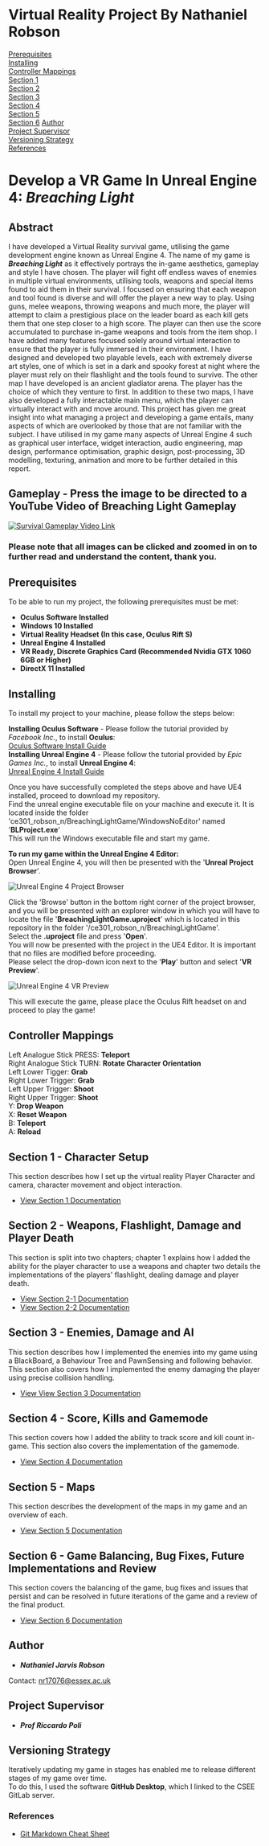 # **Virtual Reality Project By Nathaniel Robson**
[Prerequisites](#prerequisites)  
[Installing](#installing)  
[Controller Mappings](#controller-mappings)  
[Section 1](#section-1-character-setup)  
[Section 2](#section-2-weapons-flashlight-damage-and-player-death)  
[Section 3](#section-3-enemies-damage-and-ai)  
[Section 4](#section-4-score-kills-and-gamemode)  
[Section 5](#section-5-maps)  
[Section 6](#section-6-game-balancing-bug-fixes-future-implementations-and-review)
[Author](#author)  
[Project Supervisor](#project-supervisor)  
[Versioning Strategy](#versioning-strategy)  
[References](#references)
# Develop a VR Game In Unreal Engine 4: **_Breaching Light_**
## **Abstract**
I have developed a Virtual Reality survival game, utilising the game development engine known as Unreal Engine 4. The name of my game is **_Breaching Light_** as it effectively portrays the in-game aesthetics, gameplay and style I have chosen. 
The player will fight off endless waves of enemies in multiple virtual environments, utilising tools, weapons and special items found to aid them in their survival. I focused on ensuring that each weapon and tool found is diverse and will offer the player a new way to play. Using guns, melee weapons, throwing weapons and much more, the player will attempt to claim a prestigious place on the leader board as each kill gets them that one step closer to a high score. The player can then use the score accumulated to purchase in-game weapons and tools from the item shop. I have added many features focused solely around virtual interaction to ensure that the player is fully immersed in their environment. I have designed and developed two playable levels, each with extremely diverse art styles, one of which is set in a dark and spooky forest at night where the player must rely on their flashlight and the tools found to survive. The other map I have developed is an ancient gladiator arena. The player has the choice of which they venture to first. In addition to these two maps, I have also developed a fully interactable main menu, which the player can virtually interact with and move around.
This project has given me great insight into what managing a project and developing a game entails, many aspects of which are overlooked by those that are not familiar with the subject. 
I have utilised in my game many aspects of Unreal Engine 4 such as graphical user interface, widget interaction, audio engineering, map design, performance optimisation, graphic design, post-processing, 3D modelling, texturing, animation and more to be further detailed in this report. 
  
## **Gameplay** - Press the image to be directed to a YouTube Video of Breaching Light Gameplay
[![Survival Gameplay Video Link](screenshots/Git-R-VideoLink.png)](https://youtu.be/Nj4h4Wsnulw)
  
### **Please note that all images can be clicked and zoomed in on to further read and understand the content, thank you.**  
  
## **Prerequisites**
To be able to run my project, the following prerequisites must be met:

* **Oculus Software Installed**
* **Windows 10 Installed**
* **Virtual Reality Headset (In this case, Oculus Rift S)**
* **Unreal Engine 4 Installed**
* **VR Ready, Discrete Graphics Card (Recommended Nvidia GTX 1060 6GB or Higher)**
* **DirectX 11 Installed**

## **Installing**
To install my project to your machine, please follow the steps below:

**Installing Oculus Software** - Please follow the tutorial provided by _Facebook Inc._, to install **Oculus**:  
[Oculus Software Install Guide](https://support.oculus.com/1829158827315721/)  
**Installing Unreal Engine 4** - Please follow the tutorial provided by _Epic Games Inc._, to install **Unreal Engine 4**:  
[Unreal Engine 4 Install Guide](https://docs.unrealengine.com/en-US/GettingStarted/Installation/index.html)  
  
Once you have successfully completed the steps above and have UE4 installed, proceed to download my repository.  
Find the unreal engine executable file on your machine and execute it. It is located inside the folder 'ce301_robson_n/BreachingLightGame/WindowsNoEditor' named '**BLProject.exe**'  
This will run the Windows executable file and start my game.  
  
**To run my game within the Unreal Engine 4 Editor:**  
Open Unreal Engine 4, you will then be presented with the '**Unreal Project Browser**'.  
  
![Unreal Engine 4 Project Browser](Images/UnrealProjectBrowser.png)  
  
  
Click the 'Browse' button in the bottom right corner of the project browser, and you will be presented with an explorer window in which you will have to locate the file '**BreachingLightGame.uproject**' which is located in this repository
in the folder '/ce301_robson_n/BreachingLightGame'.  
Select the **.uproject** file and press '**Open**'.  
You will now be presented with the project in the UE4 Editor. It is important that no files are modified before proceeding.  
Please select the drop-down icon next to the '**Play**' button and select '**VR Preview**'.  
  
![Unreal Engine 4 VR Preview](Images/VRPreview.jpg)  
  
  
This will execute the game, please place the Oculus Rift headset on and proceed to play the game!  

## **Controller Mappings**
Left Analogue Stick PRESS: **Teleport**  
Right Analogue Stick TURN: **Rotate Character Orientation**  
Left Lower Tigger: **Grab**  
Right Lower Trigger: **Grab**  
Left Upper Trigger: **Shoot**  
Right Upper Trigger: **Shoot**  
Y: **Drop Weapon**  
X: **Reset Weapon**  
B: **Teleport**  
A: **Reload**  

## **Section 1 - Character Setup**

This section describes how I set up the virtual reality Player Character and camera, character movement and object interaction.

* [View Section 1 Documentation](/documentation/Section_1.md)


## **Section 2 - Weapons, Flashlight, Damage and Player Death**
This section is split into two chapters; chapter 1 explains how I added the ability for the player character to use a weapons and chapter
two details the implementations of the players' flashlight, dealing damage and player death.

* [View Section 2-1 Documentation](/documentation/Section_2-1.md)
* [View Section 2-2 Documentation](/documentation/Section_2-2.md)



## **Section 3 - Enemies, Damage and AI**
This section describes how I implemented the enemies into my game using a BlackBoard, a Behaviour Tree and PawnSensing and following behavior. This section also covers how I implemented the enemy damaging the player using precise collision handling.

* [View View Section 3 Documentation](/documentation/Section_3.md)


## **Section 4 - Score, Kills and Gamemode**
This section covers how I added the ability to track score and kill count in-game. This section also covers the implementation of the gamemode.

* [View Section 4 Documentation](/documentation/Section_4.md)

## **Section 5 - Maps**  
This section describes the development of the maps in my game and an overview of each.  
  
  * [View Section 5 Documentation](/documentation/Section_5.md)


## **Section 6 - Game Balancing, Bug Fixes, Future Implementations and Review**
This section covers the balancing of the game, bug fixes and issues that persist and can be resolved in future iterations of the game and a review of the final product.

* [View Section 6 Documentation](/documentation/Section_6.md)


## **Author**
* **_Nathaniel Jarvis Robson_**

Contact: nr17076@essex.ac.uk

## **Project Supervisor**
*  **_Prof Riccardo Poli_**  
  

## **Versioning Strategy**
Iteratively updating my game in stages has enabled me to release different stages of my game over time.  
To do this, I used the software **GitHub Desktop**, which I linked to the CSEE GitLab server.

### **References**
* [Git Markdown Cheat Sheet](https://github.com/adam-p/markdown-here/wiki/Markdown-Cheatsheet)
